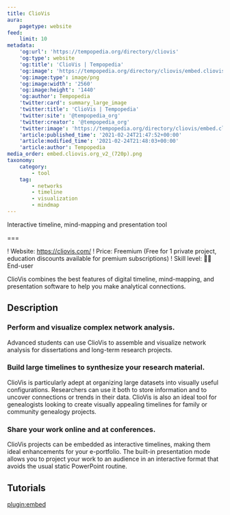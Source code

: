 ```yaml
---
title: ClioVis
aura:
    pagetype: website
feed:
    limit: 10
metadata:
    'og:url': 'https://tempopedia.org/directory/cliovis'
    'og:type': website
    'og:title': 'ClioVis | Tempopedia'
    'og:image': 'https://tempopedia.org/directory/cliovis/embed.cliovis.org_v2_(720p).png'
    'og:image:type': image/png
    'og:image:width': '2560'
    'og:image:height': '1440'
    'og:author': Tempopedia
    'twitter:card': summary_large_image
    'twitter:title': 'ClioVis | Tempopedia'
    'twitter:site': '@tempopedia_org'
    'twitter:creator': '@tempopedia_org'
    'twitter:image': 'https://tempopedia.org/directory/cliovis/embed.cliovis.org_v2_(720p).png'
    'article:published_time': '2021-02-24T21:47:52+00:00'
    'article:modified_time': '2021-02-24T21:48:03+00:00'
    'article:author': Tempopedia
media_order: embed.cliovis.org_v2_(720p).png
taxonomy:
    category:
        - tool
    tag:
        - networks
        - timeline
        - visualization
        - mindmap
---
```


Interactive timeline, mind-mapping and presentation tool

===

! Website: https://cliovis.com/
! Price: Freemium (Free for 1 private project, education discounts available for premium subscriptions)
! Skill level: 👩‍💻 End-user

ClioVis combines the best features of digital timeline, mind-mapping, and presentation software to help you make analytical connections.

## Description

### Perform and visualize complex network analysis.

Advanced students can use ClioVis to assemble and visualize network analysis for dissertations and long-term research projects.

### Build large timelines to synthesize your research material.

ClioVis is particularly adept at organizing large datasets into visually useful configurations. Researchers can use it both to store information and to uncover connections or trends in their data. ClioVis is also an ideal tool for genealogists looking to create visually appealing timelines for family or community genealogy projects.

### Share your work online and at conferences.

ClioVis projects can be embedded as interactive timelines, making them ideal enhancements for your e-portfolio. The built-in presentation mode allows you to project your work to an audience in an interactive format that avoids the usual static PowerPoint routine.

## Tutorials
[plugin:embed](https://cliovis.com/tutorials-and-instructions/)